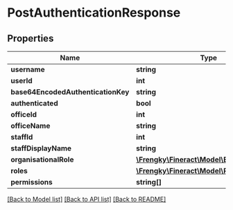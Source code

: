 # PostAuthenticationResponse

## Properties
Name | Type | Description | Notes
------------ | ------------- | ------------- | -------------
**username** | **string** |  | [optional] 
**userId** | **int** |  | [optional] 
**base64EncodedAuthenticationKey** | **string** |  | [optional] 
**authenticated** | **bool** |  | [optional] 
**officeId** | **int** |  | [optional] 
**officeName** | **string** |  | [optional] 
**staffId** | **int** |  | [optional] 
**staffDisplayName** | **string** |  | [optional] 
**organisationalRole** | [**\Frengky\Fineract\Model\EnumOptionData**](EnumOptionData.md) |  | [optional] 
**roles** | [**\Frengky\Fineract\Model\RoleData[]**](RoleData.md) |  | [optional] 
**permissions** | **string[]** |  | [optional] 

[[Back to Model list]](../../README.md#documentation-for-models) [[Back to API list]](../../README.md#documentation-for-api-endpoints) [[Back to README]](../../README.md)

